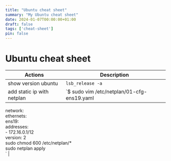 ```yaml
---
title: "Ubuntu cheat sheet"
summary: "My Ubuntu cheat sheet"
date: 2024-01-07T00:00:00+01:00
draft: false
tags: ['cheat-sheet']
pin: false
---
```


# Ubuntu cheat sheet

| Actions             | Description |
|---------------------|-------------|
| show version ubuntu | `lsb_release -a` |
| add static ip with netplan | `$ sudo vim /etc/netplan/01-cfg-ens19.yaml<br/>
network:<br/>
  ethernets:<br/>
    ens19:<br/>
      addresses:<br/>
      - 172.16.0.1/12<br/>
  version: 2<br/>
sudo chmod 600 /etc/netplan/*<br/>
sudo netplan apply<br/>` |
